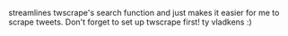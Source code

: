 streamlines twscrape's search function and just makes it easier for me to scrape tweets. Don't forget to set up twscrape first!
ty vladkens :)
